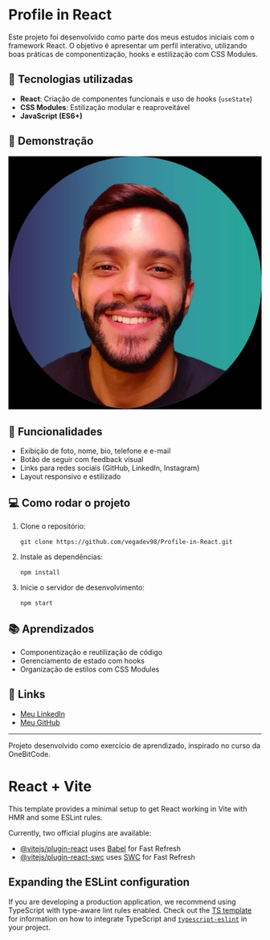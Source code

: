 # Profile in React

Este projeto foi desenvolvido como parte dos meus estudos iniciais com o framework React. O objetivo é apresentar um perfil interativo, utilizando boas práticas de componentização, hooks e estilização com CSS Modules.

## 🚀 Tecnologias utilizadas

- **React**: Criação de componentes funcionais e uso de hooks (`useState`)
- **CSS Modules**: Estilização modular e reaproveitável
- **JavaScript (ES6+)**

## 📸 Demonstração

![Screenshot](./src/assets/aboutme-image.jpg)

## 🧩 Funcionalidades

- Exibição de foto, nome, bio, telefone e e-mail
- Botão de seguir com feedback visual
- Links para redes sociais (GitHub, LinkedIn, Instagram)
- Layout responsivo e estilizado

## 💻 Como rodar o projeto

1. Clone o repositório:
   ```
   git clone https://github.com/vegadev98/Profile-in-React.git
   ```
2. Instale as dependências:
   ```
   npm install
   ```
3. Inicie o servidor de desenvolvimento:
   ```
   npm start
   ```

## 📚 Aprendizados

- Componentização e reutilização de código
- Gerenciamento de estado com hooks
- Organização de estilos com CSS Modules

## 📎 Links

- [Meu LinkedIn](https://www.linkedin.com/in/douglas-da-silva-vega)
- [Meu GitHub](https://github.com/vegadev98)

---

Projeto desenvolvido como exercício de aprendizado, inspirado no curso da OneBitCode.

# React + Vite

This template provides a minimal setup to get React working in Vite with HMR and some ESLint rules.

Currently, two official plugins are available:

- [@vitejs/plugin-react](https://github.com/vitejs/vite-plugin-react/blob/main/packages/plugin-react) uses [Babel](https://babeljs.io/) for Fast Refresh
- [@vitejs/plugin-react-swc](https://github.com/vitejs/vite-plugin-react/blob/main/packages/plugin-react-swc) uses [SWC](https://swc.rs/) for Fast Refresh

## Expanding the ESLint configuration

If you are developing a production application, we recommend using TypeScript with type-aware lint rules enabled. Check out the [TS template](https://github.com/vitejs/vite/tree/main/packages/create-vite/template-react-ts) for information on how to integrate TypeScript and [`typescript-eslint`](https://typescript-eslint.io) in your project.
